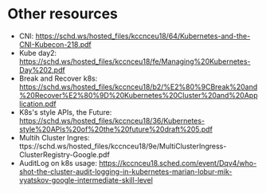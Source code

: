 # Other resources

* CNI: https://schd.ws/hosted_files/kccnceu18/64/Kubernetes-and-the-CNI-Kubecon-218.pdf
* Kube day2: https://schd.ws/hosted_files/kccnceu18/fe/Managing%20Kubernetes-Day%202.pdf
* Break and Recover k8s: https://schd.ws/hosted_files/kccnceu18/b2/%E2%80%9CBreak%20and%20Recover%E2%80%9D%20Kubernetes%20Cluster%20and%20Application.pdf
* K8s's style APIs, the Future: https://schd.ws/hosted_files/kccnceu18/36/Kubernetes-style%20APIs%20of%20the%20future%20draft%205.pdf
* Multih Cluster Ingres: ttps://schd.ws/hosted_files/kccnceu18/9e/MultiClusterIngress-ClusterRegistry-Google.pdf
* AuditLog on k8s usage: https://kccnceu18.sched.com/event/Dqv4/who-shot-the-cluster-audit-logging-in-kubernetes-marian-lobur-mik-vyatskov-google-intermediate-skill-level